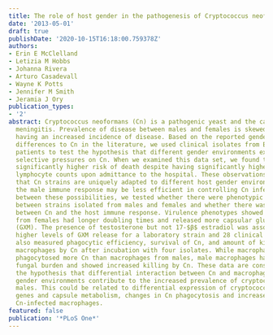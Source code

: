 ```yaml
---
title: The role of host gender in the pathogenesis of Cryptococcus neoformans infections
date: '2013-05-01'
draft: true
publishDate: '2020-10-15T16:18:00.759378Z'
authors:
- Erin E McClelland
- Letizia M Hobbs
- Johanna Rivera
- Arturo Casadevall
- Wayne K Potts
- Jennifer M Smith
- Jeramia J Ory
publication_types:
- '2'
abstract: Cryptococcus neoformans (Cn) is a pathogenic yeast and the cause of cryptococcal
  meningitis. Prevalence of disease between males and females is skewed, with males
  having an increased incidence of disease. Based on the reported gender susceptibility
  differences to Cn in the literature, we used clinical isolates from Botswanan HIV-infected
  patients to test the hypothesis that different gender environments exerted different
  selective pressures on Cn. When we examined this data set, we found that men had
  significantly higher risk of death despite having significantly higher CD4(+) T
  lymphocyte counts upon admittance to the hospital. These observations suggested
  that Cn strains are uniquely adapted to different host gender environments and that
  the male immune response may be less efficient in controlling Cn infection. To discriminate
  between these possibilities, we tested whether there were phenotypic differences
  between strains isolated from males and females and whether there was an interaction
  between Cn and the host immune response. Virulence phenotypes showed that Cn isolates
  from females had longer doubling times and released more capsular glucoronoxylomannan
  (GXM). The presence of testosterone but not 17-$β$ estradiol was associated with
  higher levels of GXM release for a laboratory strain and 28 clinical isolates. We
  also measured phagocytic efficiency, survival of Cn, and amount of killing of human
  macrophages by Cn after incubation with four isolates. While macrophages from females
  phagocytosed more Cn than macrophages from males, male macrophages had a higher
  fungal burden and showed increased killing by Cn. These data are consistent with
  the hypothesis that differential interaction between Cn and macrophages within different
  gender environments contribute to the increased prevalence of cryptococcosis in
  males. This could be related to differential expression of cryptococcal virulence
  genes and capsule metabolism, changes in Cn phagocytosis and increased death of
  Cn-infected macrophages.
featured: false
publication: '*PLoS One*'
---
```


